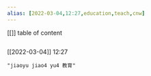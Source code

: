 ```yaml
---
alias: [2022-03-04,12:27,education,teach,cnw]
---
```

[[]]
table of content
```toc
```

[[2022-03-04]] 12:27

```query
"jiaoyu jiao4 yu4 教育"
```